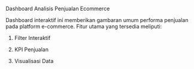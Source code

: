 Dashboard Analisis Penjualan Ecommerce

Dashboard interaktif ini memberikan gambaran umum performa penjualan pada platform e-commerce.
Fitur utama yang tersedia meliputi:

1. Filter Interaktif

2. KPI Penjualan

3. Visualisasi Data
